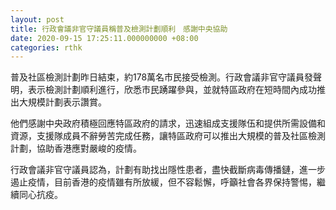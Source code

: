 ```yaml
---
layout: post
title: 行政會議非官守議員稱普及檢測計劃順利　感謝中央協助
date: 2020-09-15 17:25:11.000000000 +08:00
categories: rthk
---
```


普及社區檢測計劃昨日結束，約178萬名市民接受檢測。行政會議非官守議員發聲明，表示檢測計劃順利進行，欣悉市民踴躍參與，並就特區政府在短時間內成功推出大規模計劃表示讚賞。

他們感謝中央政府積極回應特區政府的請求，迅速組成支援隊伍和提供所需設備和資源，支援隊成員不辭勞苦完成任務，讓特區政府可以推出大規模的普及社區檢測計劃，協助香港應對嚴峻的疫情。
 
行政會議非官守議員認為，計劃有助找出隱性患者，盡快截斷病毒傳播鏈，進一步遏止疫情，目前香港的疫情雖有所放緩，但不容鬆懈，呼籲社會各界保持警惕，繼續同心抗疫。
